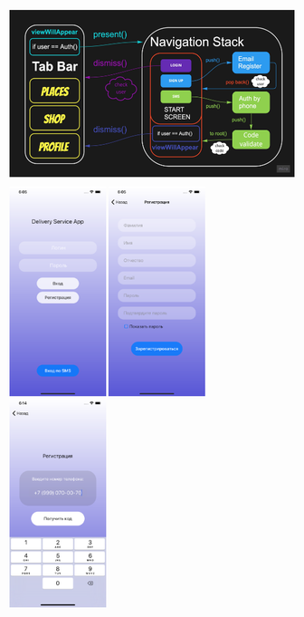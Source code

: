 <p align="center">
   <div style="text-align: left;"> <img src="https://github.com/REDISKA88/deliveryService/blob/master/scheme.jpg"  height="295"></div>
</p>
  <p>
    <img src="https://github.com/REDISKA88/deliveryService/blob/master/screens/Screen%20Shot1.png" alt=" "  class="center" height="370">
    <img src="https://github.com/REDISKA88/deliveryService/blob/master/screens/Screen%20Shot2.png" alt=" "  class="center" height="370">
    <img src="https://github.com/REDISKA88/deliveryService/blob/master/screens/Screen%20Shot3.png" alt=" "  class="center" height="370">
  </p>
